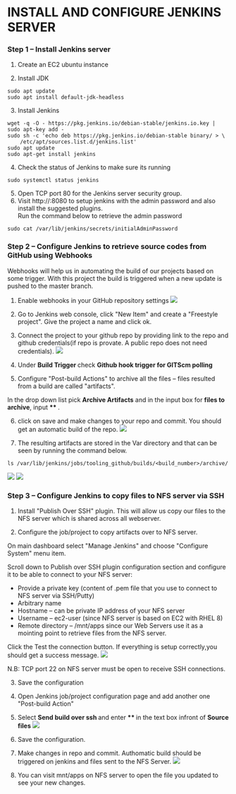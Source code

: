 # INSTALL AND CONFIGURE JENKINS SERVER

### Step 1 – Install Jenkins server

1. Create an EC2 ubuntu instance

2. Install JDK
```
sudo apt update
sudo apt install default-jdk-headless
```
3. Install Jenkins
```
wget -q -O - https://pkg.jenkins.io/debian-stable/jenkins.io.key | sudo apt-key add -
sudo sh -c 'echo deb https://pkg.jenkins.io/debian-stable binary/ > \
    /etc/apt/sources.list.d/jenkins.list'
sudo apt update
sudo apt-get install jenkins
```
4. Check the status of Jenkins to make sure its running
```
sudo systemctl status jenkins
``` 

5. Open TCP port 80 for the Jenkins server security group.
6. Visit http://<Jenkins-Server-Public-IP-Address-or-Public-DNS-Name>:8080 to setup jenkins with the admin password and also install the suggested plugins. <br>
Run the command below to retrieve the admin password
```
sudo cat /var/lib/jenkins/secrets/initialAdminPassword
```

### Step 2 – Configure Jenkins to retrieve source codes from GitHub using Webhooks
Webhooks will help us in automating the build of our projects based on some trigger. With this project the build is triggered when a new update is pushed to the master branch.

1. Enable webhooks in your GitHub repository settings
![](Images/webhook.PNG)


2. Go to Jenkins web console, click "New Item" and create a "Freestyle project". Give the project a name and click ok. 

3. Connect the project to your github repo by providing link to the repo and github credentials(if repo is provate. A public repo does not need credentials).
![](Images/configureBuild.PNG)


4. Under <b>Build Trigger </b> check <b> Github hook trigger for GITScm polling</b>

5. Configure "Post-build Actions" to archive all the files – files resulted from a build are called "artifacts".<br>

In the drop down list pick <b> Archive Artifacts</b> and in the input box for <b> files to archive</b>, input <b> ** </b>.

6. click on save and make changes to your repo and commit. You should get an automatic build of the repo.
![](Images/Build.PNG)


7. The resulting artifacts are stored in the Var directory and that can be seen by running the command below.
```
ls /var/lib/jenkins/jobs/tooling_github/builds/<build_number>/archive/
```
![](Images/BuildArtifacts.PNG)
![](Images/artifactsDirectory.PNG)



### Step 3 – Configure Jenkins to copy files to NFS server via SSH

1. Install "Publish Over SSH" plugin. This will allow us copy our files to the NFS server which is shared across all webserver.

2. Configure the job/project to copy artifacts over to NFS server.<br>

On main dashboard select "Manage Jenkins" and choose "Configure System" menu item.
<br>

Scroll down to Publish over SSH plugin configuration section and configure it to be able to connect to your NFS server:

- Provide a private key (content of .pem file that you use to connect to NFS server via SSH/Putty)
- Arbitrary name
- Hostname – can be private IP address of your NFS server
- Username – ec2-user (since NFS server is based on EC2 with RHEL 8)
- Remote directory – /mnt/apps since our Web Servers use it as a mointing point to retrieve files from the NFS server. <br />

Click the Test the connection button. If everything is setup correctly,you should get a success message.
![](Images/TestConnection.PNG)


N.B: TCP port 22 on NFS server must be open to receive SSH connections.

3. Save the configuration

4. Open Jenkins job/project configuration page and add another one "Post-build Action"

5. Select <b> Send build over ssh </b> and enter <b> ** </b> in the text box infront of <b>Source files</b>
![](Images/sendSSH.PNG)


6. Save the configuration.

7. Make changes in repo and commit. Authomatic build should be triggered on jenkins and files sent to the NFS Server.
![](Images/sentSSH.PNG)


8. You can visit mnt/apps on NFS server to open the file you updated to see your new changes.